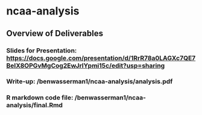 # ncaa-analysis

## Overview of Deliverables

### Slides for Presentation: https://docs.google.com/presentation/d/1RrR78a0LAGXc7QE7BeIX8OPGvMgCog2EwJrlYpmi15c/edit?usp=sharing

### Write-up: /benwasserman1/ncaa-analysis/analysis.pdf

### R markdown code file: /benwasserman1/ncaa-analysis/final.Rmd
